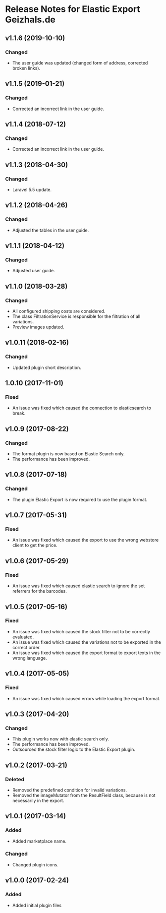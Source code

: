 # Release Notes for Elastic Export Geizhals.de

## v1.1.6 (2019-10-10)

### Changed
- The user guide was updated (changed form of address, corrected broken links).

## v1.1.5 (2019-01-21)

### Changed
- Corrected an incorrect link in the user guide.

## v1.1.4 (2018-07-12)

### Changed
- Corrected an incorrect link in the user guide.

## v1.1.3 (2018-04-30)

### Changed
- Laravel 5.5 update.

## v1.1.2 (2018-04-26)

### Changed
- Adjusted the tables in the user guide.

## v1.1.1 (2018-04-12)

### Changed
- Adjusted user guide.

## v1.1.0 (2018-03-28)

### Changed
- All configured shipping costs are considered.
- The class FiltrationService is responsible for the filtration of all variations.
- Preview images updated.

## v1.0.11 (2018-02-16)

### Changed
- Updated plugin short description.

## 1.0.10 (2017-11-01)

### Fixed
- An issue was fixed which caused the connection to elasticsearch to break.

## v1.0.9 (2017-08-22)

### Changed 
- The format plugin is now based on Elastic Search only.
- The performance has been improved.

## v1.0.8 (2017-07-18)

### Changed
- The plugin Elastic Export is now required to use the plugin format.

## v1.0.7 (2017-05-31)

### Fixed
- An issue was fixed which caused the export to use the wrong webstore client to get the price.

## v1.0.6 (2017-05-29)

### Fixed
- An issue was fixed which caused elastic search to ignore the set referrers for the barcodes.

## v1.0.5 (2017-05-16)

### Fixed
- An issue was fixed which caused the stock filter not to be correctly evaluated.
- An issue was fixed which caused the variations not to be exported in the correct order.
- An issue was fixed which caused the export format to export texts in the wrong language.

## v1.0.4 (2017-05-05)

### Fixed
- An issue was fixed which caused errors while loading the export format.

## v1.0.3 (2017-04-20)

### Changed
- This plugin works now with elastic search only.
- The performance has been improved.
- Outsourced the stock filter logic to the Elastic Export plugin.

## v1.0.2 (2017-03-21)

### Deleted
- Removed the predefined condition for invalid variations.
- Removed the imageMutator from the ResultField class, because is not necessarily in the export.

## v1.0.1 (2017-03-14)

### Added
- Added marketplace name.

### Changed
- Changed plugin icons.

## v1.0.0 (2017-02-24)
 
### Added
- Added initial plugin files
